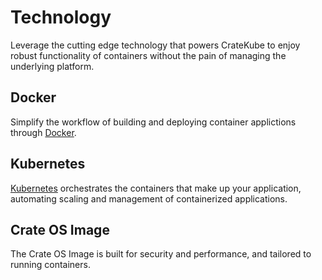 # Technology

Leverage the cutting edge technology that powers CrateKube to enjoy robust functionality of containers without the pain of managing the underlying platform. 

## Docker

Simplify the workflow of building and deploying container applictions through [Docker](https://www.docker.com/).

## Kubernetes

[Kubernetes](https://kubernetes.io) orchestrates the containers that make up your application, automating scaling and management of containerized applications. 

## Crate OS Image

The Crate OS Image is built for security and performance, and tailored to running containers. 